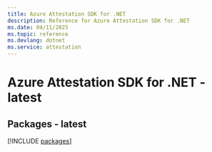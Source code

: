 ```yaml
---
title: Azure Attestation SDK for .NET
description: Reference for Azure Attestation SDK for .NET
ms.date: 04/11/2025
ms.topic: reference
ms.devlang: dotnet
ms.service: attestation
---
```

# Azure Attestation SDK for .NET - latest
## Packages - latest
[!INCLUDE [packages](attestation-index.md)]